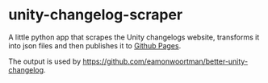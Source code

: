 # unity-changelog-scraper
A little python app that scrapes the Unity changelogs website, transforms it into json files and then publishes it to [Github Pages](https://eamonwoortman.github.io/unity-changelog-scraper/).

The output is used by https://github.com/eamonwoortman/better-unity-changelog.
